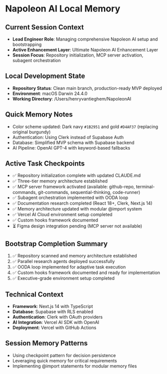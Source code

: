 # Napoleon AI Local Memory

## Current Session Context
- **Lead Engineer Role**: Managing comprehensive Napoleon AI setup and bootstrapping
- **Active Enhancement Layer**: Ultimate Napoleon AI Enhancement Layer
- **Session Focus**: Repository initialization, MCP server activation, subagent orchestration

## Local Development State
- **Repository Status**: Clean main branch, production-ready MVP deployed
- **Environment**: macOS Darwin 24.4.0
- **Working Directory**: /Users/henryvantieghem/NapoleonAI

## Quick Memory Notes
- Color scheme updated: Dark navy `#1B2951` and gold `#D4AF37` (replacing original burgundy)
- Authentication: Using Clerk instead of Supabase Auth
- Database: Simplified MVP schema with Supabase backend
- AI Pipeline: OpenAI GPT-4 with keyword-based fallbacks

## Active Task Checkpoints
- ✅ Repository initialization complete with updated CLAUDE.md
- ✅ Three-tier memory architecture established
- ✅ MCP server framework activated (available: github-repo, terminal-commands, git-commands, sequential-thinking, code-runner)
- ✅ Subagent orchestration implemented with OODA loop
- ✅ Documentation research completed (React 18+, Clerk, Next.js 14)
- ✅ Memory architecture updated with modular @import system
- ✅ Vercel AI Cloud environment setup completed
- ✅ Custom hooks framework documented
- ⏳ Figma design integration pending (MCP server not available)

## Bootstrap Completion Summary
1. ✅ Repository scanned and memory architecture established
2. ✅ Parallel research agents deployed successfully
3. ✅ OODA loop implemented for adaptive task execution
4. ✅ Custom hooks framework documented and ready for implementation
5. ✅ Executive-grade environment setup completed

## Technical Context
- **Framework**: Next.js 14 with TypeScript
- **Database**: Supabase with RLS enabled
- **Authentication**: Clerk with OAuth providers
- **AI Integration**: Vercel AI SDK with OpenAI
- **Deployment**: Vercel with GitHub Actions

## Session Memory Patterns
- Using checkpoint pattern for decision persistence
- Leveraging quick memory for critical requirements
- Implementing @import statements for modular memory files